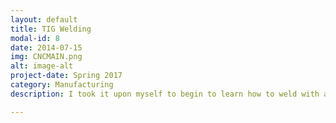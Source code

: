 ```yaml
---
layout: default
title: TIG Welding
modal-id: 8
date: 2014-07-15
img: CNCMAIN.png
alt: image-alt
project-date: Spring 2017
category: Manufacturing
description: I took it upon myself to begin to learn how to weld with a TIG welder. The project began with welding mild steel bars to one another and grasping the concept of how to hold the tungsten and filler rod. Next was learning how to lay down a bead of weld and push it along the line that needed to be welded.

---
```

